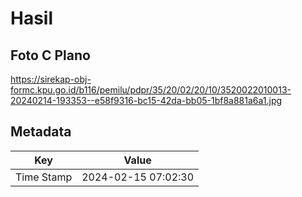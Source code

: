 # Hasil

## Foto C Plano

https://sirekap-obj-formc.kpu.go.id/b116/pemilu/pdpr/35/20/02/20/10/3520022010013-20240214-193353--e58f9316-bc15-42da-bb05-1bf8a881a6a1.jpg


## Metadata

| Key        | Value               |
| ---------- | ------------------- |
| Time Stamp | 2024-02-15 07:02:30 |



